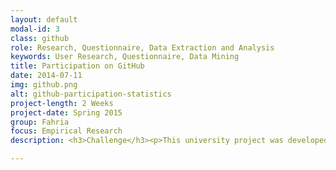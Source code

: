 ```yaml
---
layout: default
modal-id: 3
class: github
role: Research, Questionnaire, Data Extraction and Analysis
keywords: User Research, Questionnaire, Data Mining
title: Participation on GitHub
date: 2014-07-11
img: github.png
alt: github-participation-statistics
project-length: 2 Weeks
project-date: Spring 2015
group: Fahria
focus: Empirical Research
description: <h3>Challenge</h3><p>This university project was developed in a team of two. Our task was to do an empirical study about participation in social media.</p>

---
```

